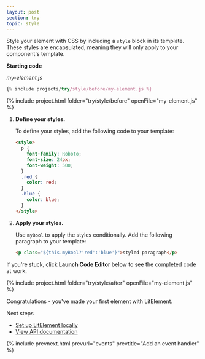 ```yaml
---
layout: post
section: try
topic: style
---
```


Style your element with CSS by including a `style` block in its template. These styles are encapsulated, meaning they will only apply to your component's template. 

**Starting code**

_my-element.js_

```js
{% include projects/try/style/before/my-element.js %}
```

{% include project.html folder="try/style/before" openFile="my-element.js" %}

1.  **Define your styles.**

    To define your styles, add the following code to your template:

    ```html
    <style>
      p {
        font-family: Roboto;
        font-size: 24px;
        font-weight: 500;
      }
      .red {
        color: red;
      }
      .blue {
        color: blue;
      }
    </style>
    ```

2. **Apply your styles.**

    Use `myBool` to apply the styles conditionally. Add the following paragraph to your template:

    ```html
    <p class="${this.myBool?'red':'blue'}">styled paragraph</p>
    ```

If you're stuck, click **Launch Code Editor** below to see the completed code at work.

{% include project.html folder="try/style/after" openFile="my-element.js" %}

Congratulations - you've made your first element with LitElement.

Next steps

* [Set up LitElement locally](/tools/setup)
* [View API documentation](/docs/index)

{% include prevnext.html prevurl="events" prevtitle="Add an event handler" %}
